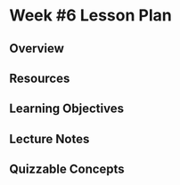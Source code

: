 # Week #6 Lesson Plan

## Overview

## Resources

## Learning Objectives
 
## Lecture Notes

## Quizzable Concepts